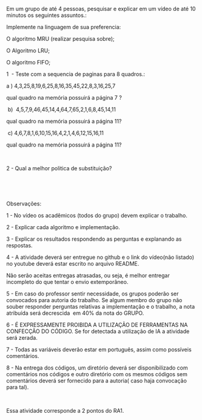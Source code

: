Em um grupo de até 4 pessoas, pesquisar e explicar em um vídeo de até 10 minutos os seguintes assuntos.:

Implemente na linguagem de sua preferencia:

O algoritmo MRU (realizar pesquisa sobre);

O Algoritmo LRU;

O algoritmo FIFO;

1  - Teste com a sequencia de paginas para 8 quadros.:

a ) 4,3,25,8,19,6,25,8,16,35,45,22,8,3,16,25,7

qual quadro na memória possuirá a página 7 ?

 b)  4,5,7,9,46,45,14,4,64,7,65,2,1,6,8,45,14,11

qual quadro na memória possuirá a página 11?

 c) 4,6,7,8,1,6,10,15,16,4,2,1,4,6,12,15,16,11 

qual quadro na memória possuirá a página 11?

 

2 - Qual a melhor politica de substituição?

 

 

Observações:

1 - No vídeo os acadêmicos (todos do grupo) devem explicar o trabalho.

2 - Explicar cada algoritmo e implementação.

3 - Explicar os resultados respondendo as perguntas e explanando as respostas.

4 - A atividade deverá ser entregue no github e o link do vídeo(não listado) no youtube deverá estar escrito no arquivo README.

Não serão aceitas entregas atrasadas, ou seja, é melhor entregar incompleto do que tentar o envio extemporâneo.

5 - Em caso do professor sentir necessidade, os grupos poderão ser convocados para autoria do trabalho. Se algum membro do grupo não souber responder perguntas relativas a implementação e o trabalho, a nota atribuída será decrescida  em 40% da nota do GRUPO.

6 - É EXPRESSAMENTE PROIBIDA A UTILIZAÇÃO DE FERRAMENTAS NA CONFECÇÃO DO CÓDIGO. Se for detectada a utilização de IA a atividade será zerada.

7 - Todas as variáveis deverão estar em português, assim como possíveis comentários. 

8 - Na entrega dos códigos, um diretório deverá ser disponibilizado com comentários nos códigos e outro diretório com os mesmos códigos sem comentários deverá ser fornecido para a autoria( caso haja convocação para tal).

 

Essa atividade corresponde a 2 pontos do RA1.

